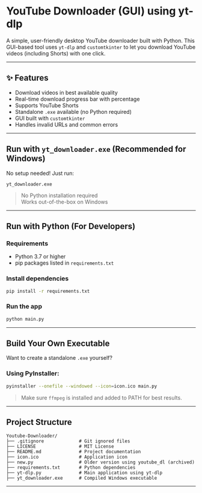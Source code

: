 #  YouTube Downloader (GUI) using yt-dlp

A simple, user-friendly desktop YouTube downloader built with Python. This GUI-based tool uses `yt-dlp` and `customtkinter` to let you download YouTube videos (including Shorts) with one click.

---

## ✨ Features

-  Download videos in best available quality
-  Real-time download progress bar with percentage
-  Supports YouTube Shorts
-  Standalone `.exe` available (no Python required)
-  GUI built with `customtkinter`
-  Handles invalid URLs and common errors

---

## Run with `yt_downloader.exe` (Recommended for Windows)

No setup needed! Just run:

```
yt_downloader.exe
```

>  No Python installation required  
>  Works out-of-the-box on Windows

---

##  Run with Python (For Developers)

###  Requirements

- Python 3.7 or higher
- pip packages listed in `requirements.txt`

###  Install dependencies

```bash
pip install -r requirements.txt
```

### Run the app

```bash
python main.py
```

---

##  Build Your Own Executable

Want to create a standalone `.exe` yourself?

### Using PyInstaller:

```bash
pyinstaller --onefile --windowed --icon=icon.ico main.py
```

> Make sure `ffmpeg` is installed and added to PATH for best results.

---

##  Project Structure

```
Youtube-Downloader/
├── .gitignore             # Git ignored files
├── LICENSE                # MIT License
├── README.md              # Project documentation
├── icon.ico               # Application icon
├── new.py                 # Older version using youtube_dl (archived)
├── requirements.txt       # Python dependencies
├── yt-dlp.py              # Main application using yt-dlp
├── yt_downloader.exe      # Compiled Windows executable
```

---



